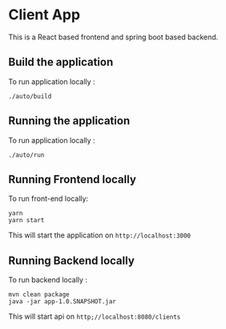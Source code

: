 # Client App

This is a React based frontend and spring boot based backend.


## Build the application

To run application locally :

```
./auto/build

```

## Running the application

To run application locally :

```
./auto/run

```


## Running Frontend locally

To run front-end locally:

```
yarn
yarn start
```

This will start the application on `http://localhost:3000`

## Running Backend locally

To run backend locally :

```
mvn clean package
java -jar app-1.0.SNAPSHOT.jar
```

This will start api on `http;//localhost:8080/clients`
